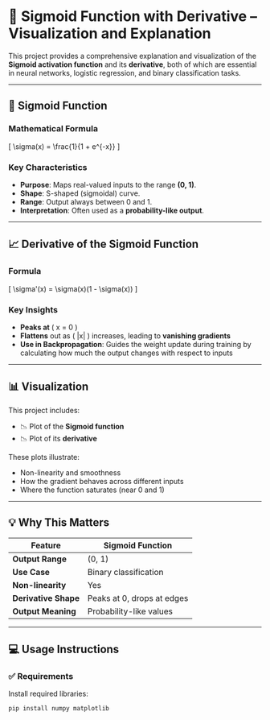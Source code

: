 # 🧠 Sigmoid Function with Derivative – Visualization and Explanation

This project provides a comprehensive explanation and visualization of the **Sigmoid activation function** and its **derivative**, both of which are essential in neural networks, logistic regression, and binary classification tasks.

---

## 🔣 Sigmoid Function

### Mathematical Formula
\[
\sigma(x) = \frac{1}{1 + e^{-x}}
\]

### Key Characteristics
- **Purpose**: Maps real-valued inputs to the range **(0, 1)**.
- **Shape**: S-shaped (sigmoidal) curve.
- **Range**: Output always between 0 and 1.
- **Interpretation**: Often used as a **probability-like output**.

---

## 📈 Derivative of the Sigmoid Function

### Formula
\[
\sigma'(x) = \sigma(x)(1 - \sigma(x))
\]

### Key Insights
- **Peaks at** \( x = 0 \)
- **Flattens** out as \( |x| \) increases, leading to **vanishing gradients**
- **Use in Backpropagation**: Guides the weight update during training by calculating how much the output changes with respect to inputs

---

## 📊 Visualization

This project includes:
- 📉 Plot of the **Sigmoid function**
- 📉 Plot of its **derivative**

These plots illustrate:
- Non-linearity and smoothness
- How the gradient behaves across different inputs
- Where the function saturates (near 0 and 1)

---

## 💡 Why This Matters

| Feature              | Sigmoid Function           |
|----------------------|----------------------------|
| **Output Range**     | (0, 1)                     |
| **Use Case**         | Binary classification      |
| **Non-linearity**    | Yes                        |
| **Derivative Shape** | Peaks at 0, drops at edges |
| **Output Meaning**   | Probability-like values    |

---

## 💻 Usage Instructions

### ✅ Requirements

Install required libraries:

```bash
pip install numpy matplotlib
